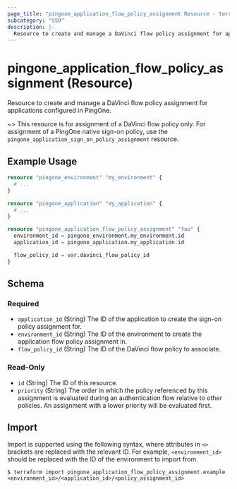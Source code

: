 ```yaml
---
page_title: "pingone_application_flow_policy_assignment Resource - terraform-provider-pingone"
subcategory: "SSO"
description: |-
  Resource to create and manage a DaVinci flow policy assignment for applications configured in PingOne.
---
```


# pingone_application_flow_policy_assignment (Resource)

Resource to create and manage a DaVinci flow policy assignment for applications configured in PingOne.

~> This resource is for assignment of a DaVinci flow policy only.  For assignment of a PingOne native sign-on policy, use the `pingone_application_sign_on_policy_assignment` resource.

## Example Usage

```terraform
resource "pingone_environment" "my_environment" {
  # ...
}

resource "pingone_application" "my_application" {
  # ...
}

resource "pingone_application_flow_policy_assignment" "foo" {
  environment_id = pingone_environment.my_environment.id
  application_id = pingone_application.my_application.id

  flow_policy_id = var.davinci_flow_policy_id
}
```

<!-- schema generated by tfplugindocs -->
## Schema

### Required

- `application_id` (String) The ID of the application to create the sign-on policy assignment for.
- `environment_id` (String) The ID of the environment to create the application flow policy assignment in.
- `flow_policy_id` (String) The ID of the DaVinci flow policy to associate.

### Read-Only

- `id` (String) The ID of this resource.
- `priority` (String) The order in which the policy referenced by this assignment is evaluated during an authentication flow relative to other policies. An assignment with a lower priority will be evaluated first.

## Import

Import is supported using the following syntax, where attributes in `<>` brackets are replaced with the relevant ID.  For example, `<environment_id>` should be replaced with the ID of the environment to import from.

```shell
$ terraform import pingone_application_flow_policy_assignment.example <environment_id>/<application_id>/<policy_assignment_id>
```
